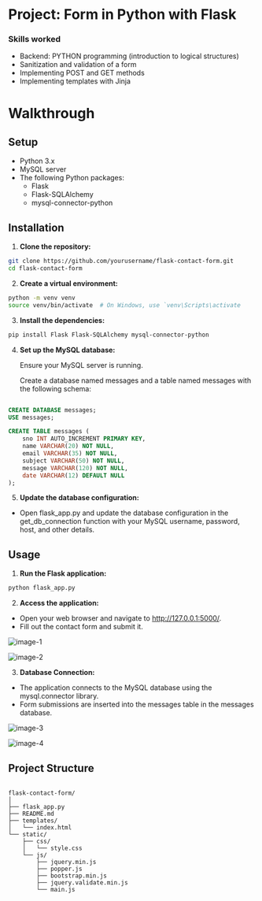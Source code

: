 # Project: Form in Python with Flask

### Skills worked

 - Backend: PYTHON programming (introduction to logical structures)
 - Sanitization and validation of a form
 - Implementing POST and GET methods
 - Implementing templates with Jinja

# Walkthrough

## Setup
- Python 3.x
- MySQL server
- The following Python packages:
  - Flask
  - Flask-SQLAlchemy
  - mysql-connector-python

## Installation

1. **Clone the repository:**

```bash
git clone https://github.com/yourusername/flask-contact-form.git
cd flask-contact-form
```

2. **Create a virtual environment:**

```bash
python -m venv venv
source venv/bin/activate  # On Windows, use `venv\Scripts\activate
```

3. **Install the dependencies:**

```bash
pip install Flask Flask-SQLAlchemy mysql-connector-python
```

4. **Set up the MySQL database:**

    Ensure your MySQL server is running.

    Create a database named messages and a table named messages with the following schema:

```sql

CREATE DATABASE messages;
USE messages;

CREATE TABLE messages (
    sno INT AUTO_INCREMENT PRIMARY KEY,
    name VARCHAR(20) NOT NULL,
    email VARCHAR(35) NOT NULL,
    subject VARCHAR(50) NOT NULL,
    message VARCHAR(120) NOT NULL,
    date VARCHAR(12) DEFAULT NULL
);
```

5. **Update the database configuration:**
- Open flask_app.py and update the database configuration in the get_db_connection function with your MySQL username, password, host, and other details.

## Usage

1. **Run the Flask application:**

```bash
python flask_app.py
```

2. **Access the application:**

- Open your web browser and navigate to http://127.0.0.1:5000/.
- Fill out the contact form and submit it.

![image-1](https://github.com/The-Bear50/Becode_Bootcamp/assets/85135970/534593e2-6dba-4702-b959-ccf70195305b)

![image-2](https://github.com/The-Bear50/Becode_Bootcamp/assets/85135970/100f58e5-1666-4509-8756-0d2263ff27e9)

3. **Database Connection:**
- The application connects to the MySQL database using the mysql.connector library.
- Form submissions are inserted into the messages table in the messages database.

![image-3](https://github.com/The-Bear50/Becode_Bootcamp/assets/85135970/c99db656-198d-4d9d-a9bb-d3359bbd40ba)

![image-4](https://github.com/The-Bear50/Becode_Bootcamp/assets/85135970/93640635-cc90-4f48-9494-0c78e051a089)

## Project Structure

```arduino

flask-contact-form/
│
├── flask_app.py
├── README.md
├── templates/
│   └── index.html
└── static/
    ├── css/
    │   └── style.css
    └── js/
        ├── jquery.min.js
        ├── popper.js
        ├── bootstrap.min.js
        ├── jquery.validate.min.js
        └── main.js
